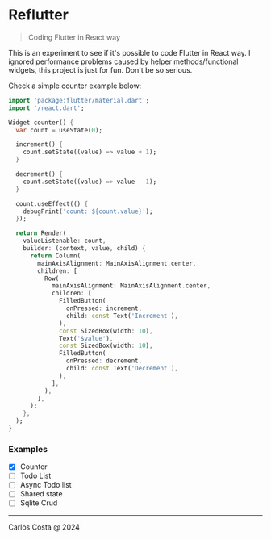 # Reflutter

> Coding Flutter in React way

This is an experiment to see if it's possible to code Flutter in React way.
I ignored performance problems caused by helper methods/functional widgets,
this project is just for fun. Don't be so serious.

Check a simple counter example below:

```dart
import 'package:flutter/material.dart';
import '/react.dart';

Widget counter() {
  var count = useState(0);

  increment() {
    count.setState((value) => value + 1);
  }

  decrement() {
    count.setState((value) => value - 1);
  }

  count.useEffect(() {
    debugPrint('count: ${count.value}');
  });

  return Render(
    valueListenable: count,
    builder: (context, value, child) {
      return Column(
        mainAxisAlignment: MainAxisAlignment.center,
        children: [
          Row(
            mainAxisAlignment: MainAxisAlignment.center,
            children: [
              FilledButton(
                onPressed: increment,
                child: const Text('Increment'),
              ),
              const SizedBox(width: 10),
              Text('$value'),
              const SizedBox(width: 10),
              FilledButton(
                onPressed: decrement,
                child: const Text('Decrement'),
              ),
            ],
          ),
        ],
      );
    },
  );
}
```

### Examples

- [X] Counter
- [ ] Todo List
- [ ] Async Todo list
- [ ] Shared state
- [ ] Sqlite Crud

---

Carlos Costa @ 2024
